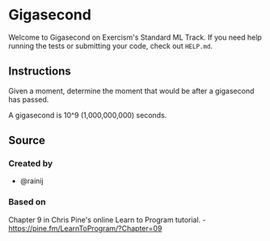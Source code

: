 # Gigasecond

Welcome to Gigasecond on Exercism's Standard ML Track.
If you need help running the tests or submitting your code, check out `HELP.md`.

## Instructions

Given a moment, determine the moment that would be after a gigasecond has passed.

A gigasecond is 10^9 (1,000,000,000) seconds.

## Source

### Created by

- @rainij

### Based on

Chapter 9 in Chris Pine's online Learn to Program tutorial. - https://pine.fm/LearnToProgram/?Chapter=09